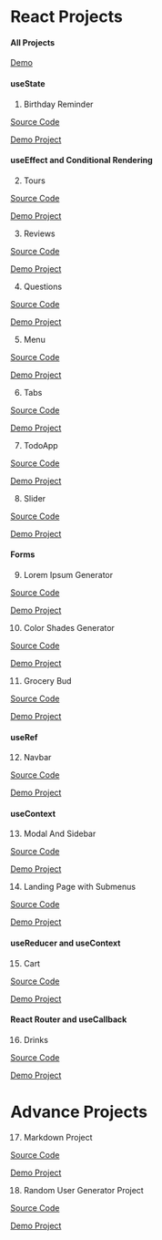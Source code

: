 # React Projects

#### All Projects

[Demo](https://animated-youtiao-a574ec.netlify.app)

#### useState

1. Birthday Reminder

[Source Code](https://github.com/farhadggu/React-Projects/tree/main/01-Birthday%20Reminder%20Project)

[Demo Project](https://dashing-frangipane-dd4a87.netlify.app)

#### useEffect and Conditional Rendering

2. Tours

[Source Code](https://github.com/farhadggu/React-Projects/tree/main/02-TourProject)

[Demo Project](https://beamish-rolypoly-026e1a.netlify.app)

3. Reviews

[Source Code](https://github.com/farhadggu/React-Projects/tree/main/03-ReviewProject)

[Demo Project](https://vermillion-sorbet-466378.netlify.app/)

4. Questions

[Source Code](https://github.com/farhadggu/React-Projects/tree/main/04-Accordion%20Project)

[Demo Project](https://exquisite-crisp-276d59.netlify.app)

5. Menu

[Source Code](https://github.com/farhadggu/React-Projects/tree/main/05-MenuProject)

[Demo Project](https://verdant-fudge-76b146.netlify.app)

6. Tabs

[Source Code](https://github.com/farhadggu/React-Projects/tree/main/06-TabsProject)

[Demo Project](https://splendorous-pika-d45438.netlify.app)

7. TodoApp

[Source Code](https://github.com/farhadggu/React-Projects/tree/main/07-Todo%20App%20Project)

[Demo Project](https://lighthearted-queijadas-4872ca.netlify.app)

8. Slider

[Source Code](https://github.com/farhadggu/React-Projects/tree/main/08-SliderProject)

[Demo Project](https://enchanting-maamoul-f16b83.netlify.app)

#### Forms

9. Lorem Ipsum Generator

[Source Code](https://github.com/farhadggu/React-Projects/tree/main/09-Lorem%20Generator%20Project)

[Demo Project](https://lambent-melba-9e3c7a.netlify.app)

10. Color Shades Generator

[Source Code](https://github.com/farhadggu/React-Projects/tree/main/10-Color%20Generator%20Project)

[Demo Project](https://melodic-paletas-92caa2.netlify.app)

11. Grocery Bud

[Source Code](https://github.com/farhadggu/React-Projects/tree/main/11-Groccery%20Bud%20Project)

[Demo Project](https://capable-cobbler-03fbe8.netlify.app)

#### useRef

12. Navbar

[Source Code](https://github.com/farhadggu/React-Projects/tree/main/12-Navbar%20Project)

[Demo Project](https://astounding-pie-f2d446.netlify.app)

#### useContext

13. Modal And Sidebar

[Source Code](https://github.com/farhadggu/React-Projects/tree/main/13-Sidebar%20%26%20Modal%20Project)

[Demo Project](https://tubular-profiterole-2947c8.netlify.app)

14. Landing Page with Submenus

[Source Code](https://github.com/farhadggu/React-Projects/tree/main/14-Landing%20Page%20Project)

[Demo Project](https://relaxed-pastelito-af02d6.netlify.app)

#### useReducer and useContext

15. Cart

[Source Code](https://github.com/farhadggu/React-Projects/tree/main/16-Cart%20Project)

[Demo Project](https://silly-dieffenbachia-35935f.netlify.app)

#### React Router and useCallback

16. Drinks

[Source Code](https://github.com/farhadggu/React-Projects/tree/main/17-API%20Drinks%20Project)

[Demo Project](https://eloquent-zabaione-5cfaa4.netlify.app)

# Advance Projects

17. Markdown Project

[Source Code](https://github.com/farhadggu/React-Projects/tree/main/17-API%20Drinks%20Project)

[Demo Project](https://earnest-choux-30a46d.netlify.app/)

18. Random User Generator Project

[Source Code](https://github.com/farhadggu/React-Projects/tree/main/17-API%20Drinks%20Project)

[Demo Project](https://candid-mandazi-7a24dc.netlify.app)
